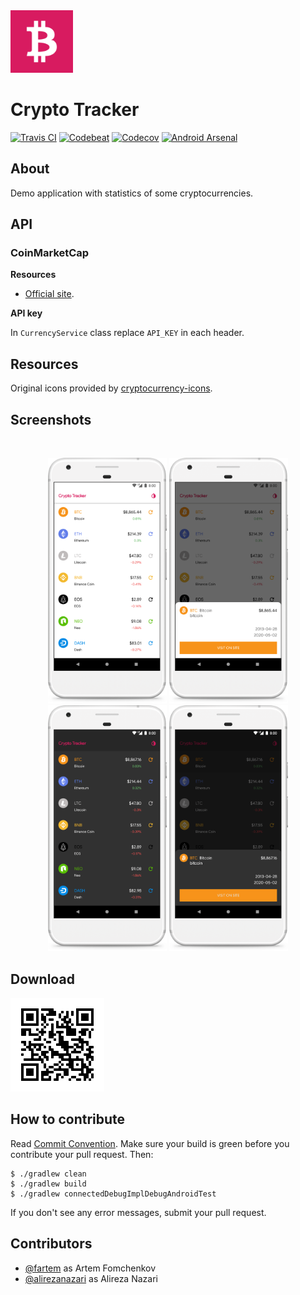 <img src="media/logo/ic_app.png" height="100px" />

# Crypto Tracker

[![Travis CI](https://travis-ci.org/fartem/crypto-tracker.svg?branch=master)](https://travis-ci.org/fartem/crypto-tracker)
[![Codebeat](https://codebeat.co/badges/5522fa61-f97e-4d99-b6f4-3f401108cf6b)](https://codebeat.co/projects/github-com-fartem-crypto-tracker-master)
[![Codecov](https://codecov.io/gh/fartem/crypto-tracker/branch/master/graph/badge.svg)](https://codecov.io/gh/fartem/crypto-tracker)
[![Android Arsenal](https://img.shields.io/badge/Android%20Arsenal-Crypto%20Tracker-brightgreen.svg?style=flat)](https://android-arsenal.com/details/3/7955)

## About

Demo application with statistics of some cryptocurrencies.

## API

### CoinMarketCap

__Resources__

* [Official site](https://pro.coinmarketcap.com).

__API key__

In `CurrencyService` class replace `API_KEY` in each header.

## Resources

Original icons provided by [cryptocurrency-icons](https://github.com/atomiclabs/cryptocurrency-icons).

## Screenshots

<br/>
<p align="center">
  <img src="media/screenshots/screenshot_01.png" width="190" />
  <img src="media/screenshots/screenshot_02.png" width="190" />
  <img src="media/screenshots/screenshot_03.png" width="190" />
  <img src="media/screenshots/screenshot_04.png" width="190" />
</p>

## Download

<img src="media/qrcodes/github_download.png" height="150px" />

## How to contribute

Read [Commit Convention](https://github.com/fartem/repository-rules/blob/master/commit-convention/COMMIT_CONVENTION.md). Make sure your build is green before you contribute your pull request. Then:

```shell
$ ./gradlew clean
$ ./gradlew build
$ ./gradlew connectedDebugImplDebugAndroidTest
```

If you don't see any error messages, submit your pull request.

## Contributors

* [@fartem](https://github.com/fartem) as Artem Fomchenkov
* [@alirezanazari](https://github.com/alirezanazari) as Alireza Nazari
